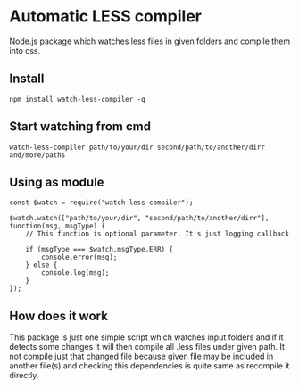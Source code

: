 # Automatic LESS compiler
Node.js package which watches less files in given folders and compile them into css.

## Install
```
npm install watch-less-compiler -g
```

## Start watching from cmd
```
watch-less-compiler path/to/your/dir second/path/to/another/dirr and/more/paths
```

## Using as module
```
const $watch = require("watch-less-compiler");

$watch.watch(["path/to/your/dir", "second/path/to/another/dirr"], function(msg, msgType) {
	// This function is optional parameter. It's just logging callback
	
	if (msgType === $watch.msgType.ERR) {
		console.error(msg);
	} else {
		console.log(msg);
	}
});
```

## How does it work
This package is just one simple script which watches input folders 
and if it detects some changes it will then compile all .less files under given path. 
It not compile just that changed file because given file may be included in another file(s)
and checking this dependencies is quite same as recompile it directly.